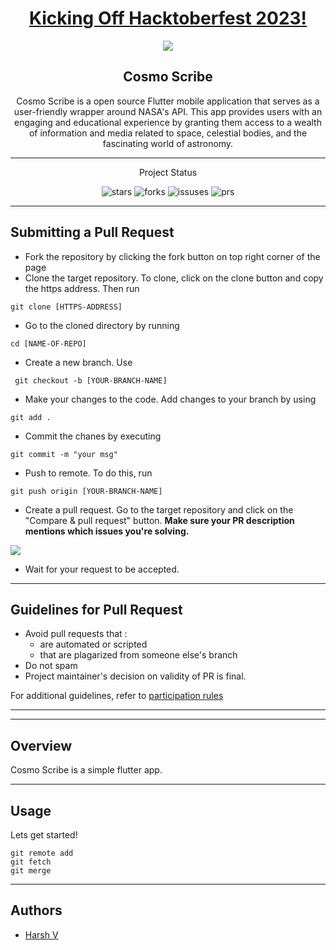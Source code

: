 <h1 align="center"><a href="">Kicking Off Hacktoberfest 2023!</a></h1>
<p align="center">
<img src="https://miro.medium.com/v2/resize:fit:1400/format:webp/1*Lz_KFgbak2sUjwjOG9SZ4g.png">
</p>

<h2 align="center"> Cosmo Scribe </h2>

<p align="center"> 
Cosmo Scribe is a open source Flutter mobile application that serves as a user-friendly wrapper around NASA's API. This app provides users with an engaging and educational experience by granting them access to a wealth of information and media related to space, celestial bodies, and the fascinating world of astronomy.
</p>


---
<p align="center">Project Status</p>

<p align = "center">
  <img alt="stars" src="https://img.shields.io/github/stars/Harsh-Vipin/cosmoscribe?color=eb4d4b&style=for-the-badge" />
  <img alt="forks" src="https://img.shields.io/github/forks/Harsh-Vipin/cosmoscribe?color=7ed6df&style=for-the-badge" />
  <img alt="issuses" src="https://img.shields.io/github/issues/Harsh-Vipin/cosmoscribe?color=f9ca24&style=for-the-badge" />
  <img alt="prs" src="https://img.shields.io/github/issues-pr-closed/Harsh-Vipin/cosmoscribe?color=686de0&style=for-the-badge" />
</p>

---
## Submitting a Pull Request

- Fork the repository by clicking the fork button on top right corner of the page
- Clone the target repository. To clone, click on the clone button and copy the https address. Then run
<pre><code>git clone [HTTPS-ADDRESS]</code></pre>
- Go to the cloned directory by running
<pre><code>cd [NAME-OF-REPO]</code></pre>
- Create a new branch. Use
<pre><code> git checkout -b [YOUR-BRANCH-NAME]</code></pre>
- Make your changes to the code. Add changes to your branch by using
<pre><code>git add .</code></pre>
- Commit the chanes by executing
<pre><code>git commit -m "your msg"</code></pre>
- Push to remote. To do this, run
<pre><code>git push origin [YOUR-BRANCH-NAME]</code></pre>
- Create a pull request. Go to the target repository and click on the "Compare & pull request" button. **Make sure your PR description mentions which issues you're solving.**

 <img src="https://drive.google.com/u/1/uc?id=1f9JKAR-kRvCRGxIs_SAvegaYDPx53T9G&export=download"></img>
- Wait for your request to be accepted.

---

## Guidelines for Pull Request

<!-- general guidelines here -->

- Avoid pull requests that :
  - are automated or scripted
  - that are plagarized from someone else's branch
- Do not spam
- Project maintainer's decision on validity of PR is final.

For additional guidelines, refer to [participation rules](https://hacktoberfest.digitalocean.com/details#rules)

---


  
---
## Overview

Cosmo Scribe is a simple flutter app. 




---

## Usage

<!-- How To, Features, Installation etc. as subheadings in this section. example-->

Lets get started!

```console
git remote add
git fetch
git merge
```

---
## Authors


- [Harsh V](https://github.com/Harsh-Vipin)


